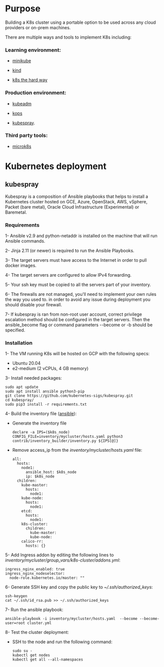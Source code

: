 # Purpose

Building a K8s cluster using a portable option to be used across any cloud providers or on-prem machines.

There are multiple ways and tools to implement K8s including:

  ### Learning environment:

   - [minikube](https://kubernetes.io/docs/setup/learning-environment/minikube)

   - [kind](https://kubernetes.io/docs/setup/learning-environment/kind)

   - [k8s the hard way](https://github.com/kelseyhightower/kubernetes-the-hard-way)

  ### Production environment:

   - [kubeadm](https://kubernetes.io/docs/setup/production-environment/tools/kubeadm)

   - [kops](https://kubernetes.io/docs/setup/production-environment/tools/kops)

   - [kubespray](https://kubernetes.io/docs/setup/production-environment/tools/kubespray).

  ### Third party tools:

   - [microk8s](https://microk8s.io)

# Kubernetes deployment

## kubespray

Kubespray is a composition of Ansible playbooks that helps to install a Kubernetes cluster hosted on GCE, Azure, OpenStack, AWS, vSphere, Packet (bare metal), Oracle Cloud Infrastructure (Experimental) or Baremetal.

### Requirements

1- Ansible v2.9 and python-netaddr is installed on the machine that will run Ansible commands.

2- Jinja 2.11 (or newer) is required to run the Ansible Playbooks.

3- The target servers must have access to the Internet in order to pull docker images.

4- The target servers are configured to allow IPv4 forwarding.

5- Your ssh key must be copied to all the servers part of your inventory.

6- The firewalls are not managed, you'll need to implement your own rules the way you used to. in order to avoid any issue during deployment you should disable your firewall.

7- If kubespray is ran from non-root user account, correct privilege escalation method should be configured in the target servers. Then the ansible_become flag or command parameters --become or -b should be specified.

### Installation

1- The VM running K8s will be hosted on GCP with the following specs:

- Ubuntu 20.04
- e2-medium (2 vCPUs, 4 GB memory)

3- Install needed packages:

```
sudo apt update
sudo apt install ansible python3-pip
git clone https://github.com/kubernetes-sigs/kubespray.git
cd kubespray/
sudo pip3 install -r requirements.txt
```

4- Build the inventory file ([ansible](https://github.com/kubernetes-sigs/kubespray/blob/master/docs/ansible.md)):

  - Generate the inventory file
 
    ```
    declare -a IPS=($k8s_node)
    CONFIG_FILE=inventory/mycluster/hosts.yaml python3 contrib/inventory_builder/inventory.py ${IPS[@]}
    ```

  - Remove access_ip from the _inventory/mycluster/hosts.yaml_ file:

	```
	all:
	  hosts:
	    node1:
	      ansible_host: $k8s_node
	      ip: $k8s_node
	  children:
	    kube-master:
	      hosts:
	        node1:
	    kube-node:
	      hosts:
	        node1:
	    etcd:
	      hosts:
	        node1:
	    k8s-cluster:
	      children:
	        kube-master:
	        kube-node:
	    calico-rr:
	      hosts: {}
	```

5- Add Ingress addon by editing the following lines to _inventory/mycluster/group_vars/k8s-cluster/addons.yml_:

```
ingress_nginx_enabled: true
ingress_nginx_nodeselector:
  node-role.kubernetes.io/master: ""
```

6- Generate SSH key and copy the public key to _~/.ssh/authorized_keys_:

```
ssh-keygen
cat ~/.ssh/id_rsa.pub >> ~/.ssh/authorized_keys 
```

7- Run the ansible playbook:

  `ansible-playbook -i inventory/mycluster/hosts.yaml  --become --become-user=root cluster.yml`

8- Test the cluster deployment:

- SSH to the node and run the following command:
  ```
  sudo su - 
  kubectl get nodes
  kubectl get all --all-namespaces
  ``` 